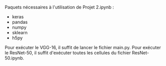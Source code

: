 Paquets nécessaires à l'utilisation de Projet 2.ipynb :
- keras
- pandas
- numpy
- sklearn
- h5py

Pour exécuter le VGG-16, il suffit de lancer le fichier main.py.
Pour exécuter le ResNet-50, il suffit d'exécuter toutes les cellules du fichier ResNet-50.ipynb.